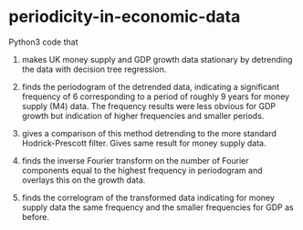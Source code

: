 # periodicity-in-economic-data

Python3 code that 

1) makes UK money supply and GDP growth data stationary by detrending the data with decision tree regression. 

2) finds the periodogram of the detrended data, indicating a significant frequency of 6 corresponding to a period of roughly 9 years for money supply (M4) data. The frequency results were less obvious for GDP growth but indication of higher frequencies and smaller periods.

3) gives a comparison of this method detrending to the more standard Hodrick-Prescott filter. Gives same result for money supply data.

4) finds the inverse Fourier transform on the number of Fourier components equal to the highest frequency in periodogram and overlays this on the growth data.

5) finds the correlogram of the transformed data indicating for money supply data the same frequency and the smaller frequencies for GDP as before.
